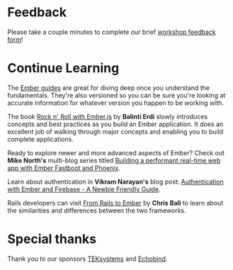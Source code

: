 # Feedback

Please take a couple minutes to complete our brief [workshop feedback form][form]!

# Continue Learning

The [Ember guides][ember-guides] are great for diving deep once you understand the fundamentals. They're also versioned so you can be sure you're looking at accurate information for whatever version you happen to be working with.

The book [Rock n' Roll with Ember.js][rnr-ember] by **Balinti Erdi** slowly introduces concepts and best practices as you build an Ember application. It does an excellent job of walking through major concepts and enabling you to build complete applications.

Ready to explore newer and more advanced aspects of Ember? Check out **Mike North's** multi-blog series titled [Building a performant real-time web app with Ember Fastboot and Phoenix][mnorth].

Learn about authentication in **Vikram Narayan's** blog post: [Authentication with Ember and Firebase - A Newbie Friendly Guide][vnarayan].

Rails developers can visit [From Rails to Ember][cball] by **Chris Ball**  to learn about the similarities and differences between the two frameworks.

# Special thanks

Thank you to our sponsors [TEKsystems][tek] and [Echobind][echobind].

[form]: https://docs.google.com/forms/d/e/1FAIpQLSd8ggxszFSxm3Oe_rX_Yf7p5GE44gB7wAjNumGNHdptN4gB0g/viewform
[ember-guides]: https://guides.emberjs.com/v2.7.0/
[rnr-ember]: http://balinterdi.com/rock-and-roll-with-emberjs/
[mnorth]: https://medium.com/peep-stack/building-a-performant-web-app-with-ember-fastboot-and-phoenix-part-1-fa1241654308#.sg2zfm6mb
[vnarayan]: http://vikram-s-narayan.github.io/blog/authentication-with-ember-and-firebase-part-1/
[cball]: http://fromrailstoember.com/
[tek]: https://www.teksystems.com/
[echobind]: https://echobind.com/
